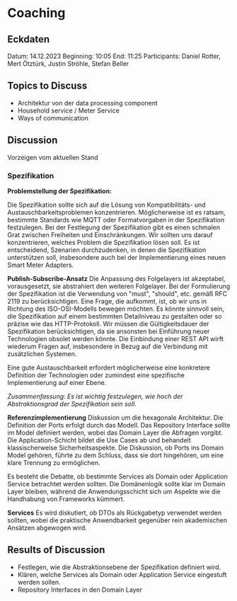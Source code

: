 # Coaching

## Eckdaten

Datum: 14.12.2023
Beginning: 10:05
End: 11:25
Participants: Daniel Rotter, Mert Ötztürk, Justin Ströhle, Stefan Beller

## Topics to Discuss

- Architektur von der data processing component
- Household service / Meter Service
- Ways of communication

## Discussion

Vorzeigen vom aktuellen Stand

### Spezifikation

**Problemstellung der Spezifikation:**

Die Spezifikation sollte sich auf die Lösung von Kompatibilitäts- und Austauschbarkeitsproblemen konzentrieren. Möglicherweise ist es ratsam, bestimmte Standards wie MQTT oder Formatvorgaben in der Spezifikation festzulegen. Bei der Festlegung der Spezifikation gibt es einen schmalen Grat zwischen Freiheiten und Einschränkungen. Wir sollten uns darauf konzentrieren, welches Problem die Spezifikation lösen soll. Es ist entscheidend, Szenarien durchzudenken, in denen die Spezifikation unterstützen soll, insbesondere auch bei der Implementierung eines neuen Smart Meter Adapters.

**Publish-Subscribe-Ansatz**
Die Anpassung des Folgelayers ist akzeptabel, vorausgesetzt, sie abstrahiert den weiteren Folgelayer. Bei der Formulierung der Spezifikation ist die Verwendung von "must", "should", etc. gemäß RFC 2119 zu berücksichtigen. Eine Frage, die aufkommt, ist, ob wir uns in Richtung des ISO-OSI-Modells bewegen möchten. Es könnte sinnvoll sein, die Spezifikation auf einem bestimmten Detailniveau zu gestalten oder so präzise wie das HTTP-Protokoll. Wir müssen die Gültigkeitsdauer der Spezifikation berücksichtigen, da sie ansonsten bei Einführung neuer Technologien obsolet werden könnte. Die Einbindung einer REST API wirft wiederum Fragen auf, insbesondere in Bezug auf die Verbindung mit zusätzlichen Systemen.

Eine gute Austauschbarkeit erfordert möglicherweise eine konkretere Definition der Technologien oder zumindest eine spezifische Implementierung auf einer Ebene.

_Zusammenfassung: Es ist wichtig festzulegen, wie hoch der Abstraktionsgrad der Spezifikation sein soll._

**Referenzimplementierung**
Diskussion um die hexagonale Architektur. Die Definition der Ports erfolgt durch das Modell. Das Repository Interface sollte im Model definiert werden, wobei das Domain Layer die Abfragen vorgibt. Die Application-Schicht bildet die Use Cases ab und behandelt klassischerweise Sicherheitsaspekte. Die Diskussion, ob Ports ins Domain Model gehören, führte zu dem Schluss, dass sie dort hingehören, um eine klare Trennung zu ermöglichen.

Es besteht die Debatte, ob bestimmte Services als Domain oder Application Service betrachtet werden sollten. Die Domänenlogik sollte klar im Domain Layer bleiben, während die Anwendungsschicht sich um Aspekte wie die Handhabung von Frameworks kümmert.

**Services**
Es wird diskutiert, ob DTOs als Rückgabetyp verwendet werden sollten, wobei die praktische Anwendbarkeit gegenüber rein akademischen Ansätzen abgewogen wird.

## Results of Discussion

- Festlegen, wie die Abstraktionsebene der Spezifikation definiert wird.
- Klären, welche Services als Domain oder Application Service eingestuft werden sollen.
- Repository Interfaces in den Domain Layer
